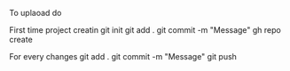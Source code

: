 To uplaoad do

First time project creatin
git init
git add .
git commit -m "Message"
gh repo create

For every changes
git add .
git commit -m "Message"
git push